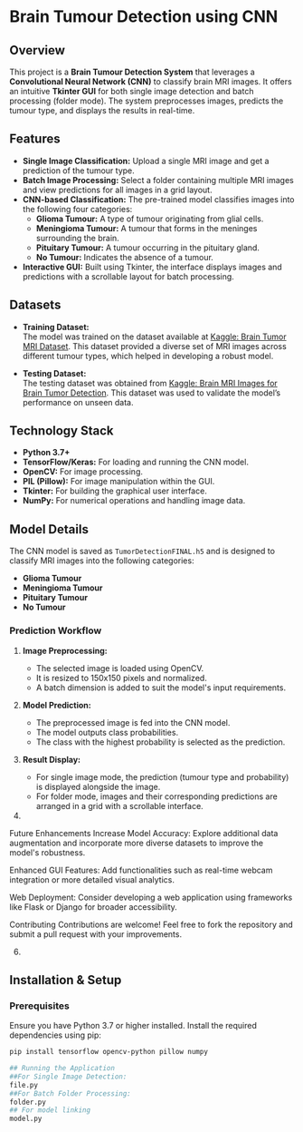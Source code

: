 # Brain Tumour Detection using CNN

## Overview
This project is a **Brain Tumour Detection System** that leverages a **Convolutional Neural Network (CNN)** to classify brain MRI images. It offers an intuitive **Tkinter GUI** for both single image detection and batch processing (folder mode). The system preprocesses images, predicts the tumour type, and displays the results in real-time.

## Features
- **Single Image Classification:** Upload a single MRI image and get a prediction of the tumour type.
- **Batch Image Processing:** Select a folder containing multiple MRI images and view predictions for all images in a grid layout.
- **CNN-based Classification:** The pre-trained model classifies images into the following four categories:
  - **Glioma Tumour:** A type of tumour originating from glial cells.
  - **Meningioma Tumour:** A tumour that forms in the meninges surrounding the brain.
  - **Pituitary Tumour:** A tumour occurring in the pituitary gland.
  - **No Tumour:** Indicates the absence of a tumour.
- **Interactive GUI:** Built using Tkinter, the interface displays images and predictions with a scrollable layout for batch processing.

## Datasets
- **Training Dataset:**  
  The model was trained on the dataset available at [Kaggle: Brain Tumor MRI Dataset](https://www.kaggle.com/datasets/masoudnickparvar/brain-tumor-mri-dataset). This dataset provided a diverse set of MRI images across different tumour types, which helped in developing a robust model.
  
- **Testing Dataset:**  
  The testing dataset was obtained from [Kaggle: Brain MRI Images for Brain Tumor Detection](https://www.kaggle.com/datasets/navoneel/brain-mri-images-for-brain-tumor-detection). This dataset was used to validate the model’s performance on unseen data.

## Technology Stack
- **Python 3.7+**
- **TensorFlow/Keras:** For loading and running the CNN model.
- **OpenCV:** For image processing.
- **PIL (Pillow):** For image manipulation within the GUI.
- **Tkinter:** For building the graphical user interface.
- **NumPy:** For numerical operations and handling image data.

## Model Details
The CNN model is saved as `TumorDetectionFINAL.h5` and is designed to classify MRI images into the following categories:
- **Glioma Tumour**
- **Meningioma Tumour**
- **Pituitary Tumour**
- **No Tumour**

### Prediction Workflow
1. **Image Preprocessing:**  
   - The selected image is loaded using OpenCV.
   - It is resized to 150x150 pixels and normalized.
   - A batch dimension is added to suit the model's input requirements.
   
2. **Model Prediction:**  
   - The preprocessed image is fed into the CNN model.
   - The model outputs class probabilities.
   - The class with the highest probability is selected as the prediction.
   
3. **Result Display:**  
   - For single image mode, the prediction (tumour type and probability) is displayed alongside the image.
   - For folder mode, images and their corresponding predictions are arranged in a grid with a scrollable interface.
  
4. 
Future Enhancements
Increase Model Accuracy:
Explore additional data augmentation and incorporate more diverse datasets to improve the model's robustness.

Enhanced GUI Features:
Add functionalities such as real-time webcam integration or more detailed visual analytics.

Web Deployment:
Consider developing a web application using frameworks like Flask or Django for broader accessibility.

Contributing
Contributions are welcome! Feel free to fork the repository and submit a pull request with your improvements.

6. 
## Installation & Setup
### Prerequisites
Ensure you have Python 3.7 or higher installed. Install the required dependencies using pip:
```bash
pip install tensorflow opencv-python pillow numpy

## Running the Application
##For Single Image Detection:
file.py
##For Batch Folder Processing:
folder.py
## For model linking
model.py



